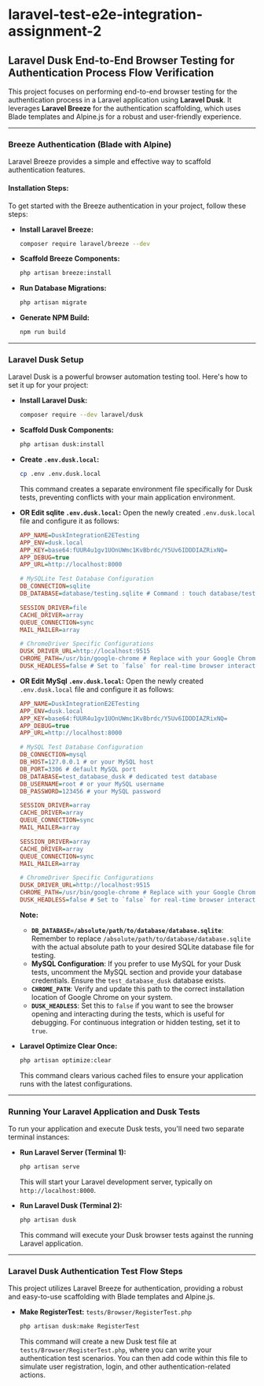 # laravel-test-e2e-integration-assignment-2

## Laravel Dusk End-to-End Browser Testing for Authentication Process Flow Verification

This project focuses on performing end-to-end browser testing for the authentication process in a Laravel application using **Laravel Dusk**. It leverages **Laravel Breeze** for the authentication scaffolding, which uses Blade templates and Alpine.js for a robust and user-friendly experience.

---

### Breeze Authentication (Blade with Alpine)

Laravel Breeze provides a simple and effective way to scaffold authentication features.

#### Installation Steps:

To get started with the Breeze authentication in your project, follow these steps:

-   **Install Laravel Breeze:**

    ```bash
    composer require laravel/breeze --dev
    ```

-   **Scaffold Breeze Components:**

    ```bash
    php artisan breeze:install
    ```

-   **Run Database Migrations:**

    ```bash
    php artisan migrate
    ```

-   **Generate NPM Build:**

    ```bash
    npm run build
    ```

---

### Laravel Dusk Setup

Laravel Dusk is a powerful browser automation testing tool. Here's how to set it up for your project:

-   **Install Laravel Dusk:**
    ```bash
    composer require --dev laravel/dusk
    ```
-   **Scaffold Dusk Components:**
    ```bash
    php artisan dusk:install
    ```
-   **Create `.env.dusk.local`:**

    ```bash
    cp .env .env.dusk.local
    ```

    This command creates a separate environment file specifically for Dusk tests, preventing conflicts with your main application environment.

-   **OR Edit sqlite `.env.dusk.local`:**
    Open the newly created `.env.dusk.local` file and configure it as follows:

    ```ini
    APP_NAME=DuskIntegrationE2ETesting
    APP_ENV=dusk.local
    APP_KEY=base64:fUUR4u1gv1UOnUWmc1KvBbrdc/Y5Uv6IDDDIAZRixNQ=
    APP_DEBUG=true
    APP_URL=http://localhost:8000

    # MySQLite Test Database Configuration
    DB_CONNECTION=sqlite
    DB_DATABASE=database/testing.sqlite # Command : touch database/testing.sqlite

    SESSION_DRIVER=file
    CACHE_DRIVER=array
    QUEUE_CONNECTION=sync
    MAIL_MAILER=array

    # ChromeDriver Specific Configurations
    DUSK_DRIVER_URL=http://localhost:9515
    CHROME_PATH=/usr/bin/google-chrome # Replace with your Google Chrome browser path
    DUSK_HEADLESS=false # Set to `false` for real-time browser interaction during tests; `true` for hidden background testing.
    ```

-   **OR Edit MySql `.env.dusk.local`:**
    Open the newly created `.env.dusk.local` file and configure it as follows:

    ```ini
    APP_NAME=DuskIntegrationE2ETesting
    APP_ENV=dusk.local
    APP_KEY=base64:fUUR4u1gv1UOnUWmc1KvBbrdc/Y5Uv6IDDDIAZRixNQ=
    APP_DEBUG=true
    APP_URL=http://localhost:8000

    # MySQL Test Database Configuration
    DB_CONNECTION=mysql
    DB_HOST=127.0.0.1 # or your MySQL host
    DB_PORT=3306 # default MySQL port
    DB_DATABASE=test_database_dusk # dedicated test database
    DB_USERNAME=root # or your MySQL username
    DB_PASSWORD=123456 # your MySQL password

    SESSION_DRIVER=array
    CACHE_DRIVER=array
    QUEUE_CONNECTION=sync
    MAIL_MAILER=array

    SESSION_DRIVER=array
    CACHE_DRIVER=array
    QUEUE_CONNECTION=sync
    MAIL_MAILER=array

    # ChromeDriver Specific Configurations
    DUSK_DRIVER_URL=http://localhost:9515
    CHROME_PATH=/usr/bin/google-chrome # Replace with your Google Chrome browser path
    DUSK_HEADLESS=false # Set to `false` for real-time browser interaction during tests; `true` for hidden background testing.
    ```

    **Note:**

    -   **`DB_DATABASE=/absolute/path/to/database/database.sqlite`**: Remember to replace `/absolute/path/to/database/database.sqlite` with the actual absolute path to your desired SQLite database file for testing.
    -   **MySQL Configuration**: If you prefer to use MySQL for your Dusk tests, uncomment the MySQL section and provide your database credentials. Ensure the `test_database_dusk` database exists.
    -   **`CHROME_PATH`**: Verify and update this path to the correct installation location of Google Chrome on your system.
    -   **`DUSK_HEADLESS`**: Set this to `false` if you want to see the browser opening and interacting during the tests, which is useful for debugging. For continuous integration or hidden testing, set it to `true`.

-   **Laravel Optimize Clear Once:**

    ```bash
    php artisan optimize:clear
    ```

    This command clears various cached files to ensure your application runs with the latest configurations.

---

### Running Your Laravel Application and Dusk Tests

To run your application and execute Dusk tests, you'll need two separate terminal instances:

-   **Run Laravel Server (Terminal 1):**

    ```bash
    php artisan serve
    ```

    This will start your Laravel development server, typically on `http://localhost:8000`.

-   **Run Laravel Dusk (Terminal 2):**
    ```bash
    php artisan dusk
    ```
    This command will execute your Dusk browser tests against the running Laravel application.

---

### Laravel Dusk Authentication Test Flow Steps

This project utilizes Laravel Breeze for authentication, providing a robust and easy-to-use scaffolding with Blade templates and Alpine.js.

-   **Make RegisterTest:** `tests/Browser/RegisterTest.php`
    ```bash
    php artisan dusk:make RegisterTest
    ```
    This command will create a new Dusk test file at `tests/Browser/RegisterTest.php`, where you can write your authentication test scenarios. You can then add code within this file to simulate user registration, login, and other authentication-related actions.

